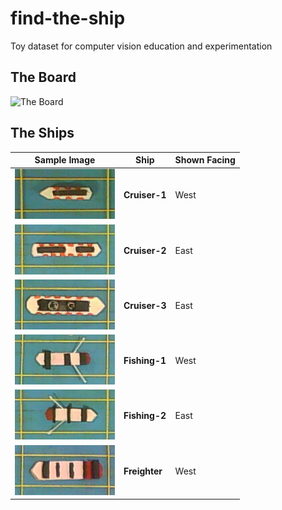 # find-the-ship
Toy dataset for computer vision education and experimentation

## The Board

![The Board](./Board.png "The Board")

## The Ships

| Sample Image | Ship | Shown Facing |
| ------------ | ---- | ------------ |
| <img src="./README_Cruiser-1.jpg" width="160"> | **Cruiser-1** | West |
| <img src="./README_Cruiser-2.jpg" width="160"> | **Cruiser-2** | East |
| <img src="./README_Cruiser-3.jpg" width="160"> | **Cruiser-3** | East |
| <img src="./README_Fishing-1.jpg" width="160"> | **Fishing-1** | West |
| <img src="./README_Fishing-2.jpg" width="160"> | **Fishing-2** | East |
| <img src="./README_Freighter.jpg" width="160"> | **Freighter** | West |

